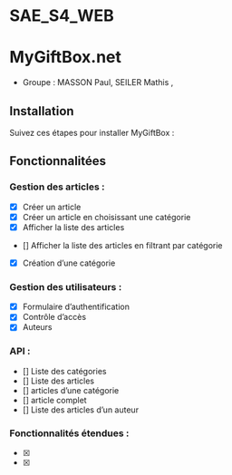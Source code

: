 # SAE_S4_WEB

# MyGiftBox.net

- Groupe : MASSON Paul, SEILER Mathis , 

## Installation

Suivez ces étapes pour installer MyGiftBox :

## Fonctionnalitées
### Gestion des articles :
- [x] Créer un article
- [x] Créer un article en choisissant une catégorie
- [x] Afficher la liste des articles
- [] Afficher la liste des articles en filtrant par catégorie
- [x] Création d’une catégorie
### Gestion des utilisateurs :
- [x] Formulaire d’authentification
- [x] Contrôle d’accès
- [x] Auteurs
### API :
- [] Liste des catégories
- [] Liste des articles
- [] articles d’une catégorie
- [] article complet
- [] Liste des articles d’un auteur
### Fonctionnalités étendues :
- [x] 
- [x] 

